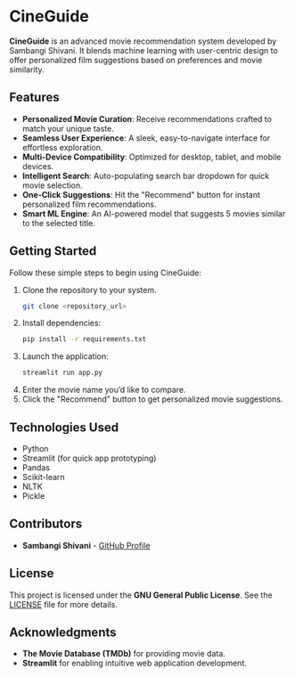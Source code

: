 # CineGuide

**CineGuide** is an advanced movie recommendation system developed by Sambangi Shivani. It blends machine learning with user-centric design to offer personalized film suggestions based on preferences and movie similarity.

## Features
- **Personalized Movie Curation**: Receive recommendations crafted to match your unique taste.
- **Seamless User Experience**: A sleek, easy-to-navigate interface for effortless exploration.
- **Multi-Device Compatibility**: Optimized for desktop, tablet, and mobile devices.
- **Intelligent Search**: Auto-populating search bar dropdown for quick movie selection.
- **One-Click Suggestions**: Hit the "Recommend" button for instant personalized film recommendations.
- **Smart ML Engine**: An AI-powered model that suggests 5 movies similar to the selected title.

## Getting Started
Follow these simple steps to begin using CineGuide:

1. Clone the repository to your system.
    ```bash
    git clone <repository_url>
    ```
2. Install dependencies:
    ```bash
    pip install -r requirements.txt
    ```
3. Launch the application:
    ```bash
    streamlit run app.py
    ```
4. Enter the movie name you’d like to compare.
5. Click the "Recommend" button to get personalized movie suggestions.

## Technologies Used
- Python
- Streamlit (for quick app prototyping)
- Pandas
- Scikit-learn
- NLTK
- Pickle

## Contributors
- **Sambangi Shivani** - [GitHub Profile](https://github.com/SHIVANISAMBANGI)

## License
This project is licensed under the **GNU General Public License**. See the [LICENSE](https://github.com/SHIVANISAMBANGI/CineGuide/blob/main/LICENSE) file for more details.

## Acknowledgments
- **The Movie Database (TMDb)** for providing movie data.
- **Streamlit** for enabling intuitive web application development.
